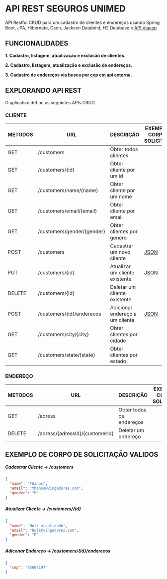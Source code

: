 # API REST SEGUROS UNIMED

API Restful CRUD para um cadastro de clientes e endereços usando Spring Boot, JPA, Hibernate, Gson, Jackson Databind, H2 Database e [API Viacep](https://viacep.com.br)

## FUNCIONALIDADES

**1. Cadastro, listagem, atualização e exclusão de clientes.**

**2. Cadastro, listagem, atualização e exclusão de endereços.**

**3. Cadastro de endereços via busca por cep em api externa.**


## EXPLORANDO API REST

O aplicativo define as seguintes APIs CRUD.


### CLIENTE

| METODOS | URL                        | DESCRIÇÃO                       | EXEMPLO DE CORPO DE SOLICITAÇÃO |
|---------|----------------------------|---------------------------------|---------------------------------|
| GET     | /customers                 | Obter todos clientes            |                                 |
| GET     | /customers/{id}            | Obter cliente por um id         |                                 |
| GET     | /customers/name/{name}     | Obter cliente por um nome       |                                 |
| GET     | /customers/email/{email}   | Obter cliente por email         |                                 |
| GET     | /customers/gender/{gender} | Obter clientes por genero       |                                 |
| POST    | /customers                 | Cadastrar um novo cliente       | [JSON](#clientecreate)          |
| PUT     | /customers/{id}            | Atualizar um cliente existente  | [JSON](#clienteupdate)          |
| DELETE  | /customers/{id}            | Deletar um cliente existente    |                                 |
| POST    | /customers/{id}/enderecos  | Adicionar endereço a um cliente | [JSON](#addendereco)            |
| GET     | /customers/city/{city}     | Obter clientes por cidade       |                                 |
| GET     | /customers/state/{state}   | Obter clientes por estado       |                                 |

### ENDEREÇO

| METODOS | URL                             | DESCRIÇÃO                | EXEMPLO DE CORPO DE SOLICITAÇÃO |
|---------|---------------------------------|--------------------------|---------------------------------|
| GET     | /adress                         | Obter todos os endereços |                                 |
| DELETE  | /adress/{adressId}/{customerId} | Deletar um endereço      |                                 |

## EXEMPLO DE CORPO DE SOLICITAÇÃO VALIDOS

##### <a id="clientecreate">Cadastrar Cliente -> /customers</a>
```json
{
  "name": "Thanos",
  "email": "thanos@vingadores.com",
  "gender": "M"
}
```

##### <a id="clienteupdate">Atualizar Cliente -> /customers/{id}</a>
```json
{
  "name": "Hulk atualizado",
  "email": "hulk@vingadores.com",
  "gender": "M"
}
```

##### <a id="addendereco">Adiconar Endereço -> /customers/{id}/enderecos</a>
```json
{
  "cep": "65067197"
}
```